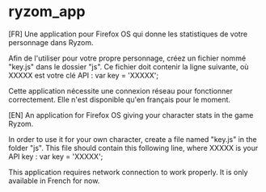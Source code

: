 ryzom_app
=========

[FR] Une application pour Firefox OS qui donne les statistiques de votre personnage dans Ryzom.

Afin de l'utiliser pour votre propre personnage, créez un fichier nommé "key.js" dans le dossier "js".
Ce fichier doit contenir la ligne suivante, où XXXXX est votre clé API :
var key = 'XXXXX';

Cette application nécessite une connexion réseau pour fonctionner correctement.
Elle n'est disponible qu'en français pour le moment.

[EN] An application for Firefox OS giving your character stats in the game Ryzom.

In order to use it for your own character, create a file named "key.js" in the folder "js".
This file should contain this following line, where XXXXX is your API key :
var key = 'XXXXX';

This application requires network connection to work properly.
It is only available in French for now.